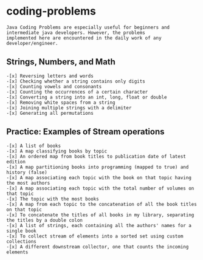 # coding-problems
```text
Java Coding Problems are especially useful for beginners and intermediate java developers. However, the problems 
implemented here are encountered in the daily work of any developer/engineer. 
```

## Strings, Numbers, and Math
    -[x] Reversing letters and words
    -[x] Checking whether a string contains only digits
    -[x] Counting vowels and consonants
    -[x] Counting the occurrences of a certain character 
    -[x] Converting a string into an int, long, float or double
    -[x] Removing white spaces from a string
    -[x] Joining multiple strings with a delimiter
    -[x] Generating all permutations
    
## Practice: Examples of Stream operations
    -[x] A list of books
    -[x] A map classifying books by topic
    -[x] An ordered map from book titles to publication date of latest edition
    -[x] A map partitioning books into programming (mapped to true) and history (false) 
    -[x] A map associating each topic with the book on that topic having the most authors
    -[x] A map associating each topic with the total number of volumes on that topic
    -[x] The topic with the most books
    -[x] A map from each topic to the concatenation of all the book titles on that topic
    -[x] To concatenate the titles of all books in my library, separating the titles by a double colon
    -[x] A list of strings, each containing all the authors' names for a single book
    -[x] To collect stream of elements into a sorted set using custom collections
    -[x] A different downstream collector, one that counts the incoming elements
    